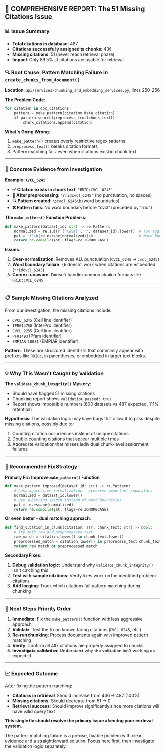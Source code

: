## 🎯 **COMPREHENSIVE REPORT: The 51 Missing Citations Issue**

### **📊 Issue Summary**
- **Total citations in database**: 487
- **Citations successfully assigned to chunks**: 436  
- **Missing citations**: 51 (never reach retrieval phase)
- **Impact**: Only 89.5% of citations are usable for retrieval

### **🔍 Root Cause: Pattern Matching Failure in `create_chunks_from_document()`**

**Location**: `api/services/chunking_and_embedding_services.py`, lines 250-256

**The Problem Code**:
```python
for citation in doc_citations:
    pattern = make_pattern(citation.data_citation)
    if pattern.search(preprocess_text(chunk_text)):
        chunk_citations.append(citation)
```

**What's Going Wrong**:
1. `make_pattern()` creates overly restrictive regex patterns
2. `preprocess_text()` breaks citation formats  
3. Pattern matching fails even when citations exist in chunk text

---

### **🧪 Concrete Evidence from Investigation**

**Example: `CVCL_6245`**
- **✅ Citation exists in chunk text**: `"RRID:CVCL_6245"`
- **🔧 After preprocessing**: `"rridcvcl_6245"` (no punctuation, no spaces)
- **🔍 Pattern created**: `\bcvcl_6245\b` (word boundaries)
- **❌ Pattern fails**: No word boundary before "cvcl" (preceded by "rrid")

**The `make_pattern()` Function Problems**:
```python
def make_pattern(dataset_id: str) -> re.Pattern:
    normalized = re.sub(r'[^\w\s]', '', dataset_id).lower()  # Too aggressive
    pat = rf'\b{re.escape(normalized)}\b'                    # Word boundaries fail
    return re.compile(pat, flags=re.IGNORECASE)
```

**Issues**:
1. **Over-normalization**: Removes ALL punctuation (`CVCL_6245` → `cvcl_6245`)
2. **Word boundary failure**: `\b` doesn't work when citations are embedded (`rridcvcl_6245`)
3. **Context unaware**: Doesn't handle common citation formats like `RRID:CVCL_6245`

---

### **📋 Sample Missing Citations Analyzed**
From our investigation, the missing citations include:
- `CVCL_6245` (Cell line identifier)
- `IPR014760` (InterPro identifier) 
- `CVCL_2235` (Cell line identifier)
- `PF01493` (Pfam identifier)
- `EMPIAR-10081` (EMPIAR identifier)

**Pattern**: These are structured identifiers that commonly appear with prefixes like `RRID:`, in parentheses, or embedded in larger text blocks.

---

### **💡 Why This Wasn't Caught by Validation**

**The `validate_chunk_integrity()` Mystery**:
- Should have flagged 51 missing citations
- Chunking report shows `validation_passed: true` 
- Report shows impossible numbers (600 datasets vs 487 expected, 111% retention)

**Hypothesis**: The validation logic may have bugs that allow it to pass despite missing citations, possibly due to:
1. Counting citation occurrences instead of unique citations
2. Double-counting citations that appear multiple times
3. Aggregate validation that misses individual chunk-level assignment failures

---

### **🔧 Recommended Fix Strategy**

**Primary Fix: Improve `make_pattern()` Function**

```python
def make_pattern_improved(dataset_id: str) -> re.Pattern:
    # Less aggressive normalization - preserve important separators
    normalized = dataset_id.lower()
    # Use substring search instead of word boundaries
    pat = re.escape(normalized)
    return re.compile(pat, flags=re.IGNORECASE)
```

**Or even better - dual matching approach**:
```python
def find_citation_in_chunk(citation: str, chunk_text: str) -> bool:
    # Try both raw and preprocessed text
    raw_match = citation.lower() in chunk_text.lower()
    preprocessed_match = citation.lower() in preprocess_text(chunk_text).lower()
    return raw_match or preprocessed_match
```

**Secondary Fixes**:
1. **Debug validation logic**: Understand why `validate_chunk_integrity()` isn't catching this
2. **Test with sample citations**: Verify fixes work on the identified problem citations
3. **Add logging**: Track which citations fail pattern matching during chunking

---

### **🚀 Next Steps Priority Order**

1. **Immediate**: Fix the `make_pattern()` function with less aggressive approach
2. **Validate**: Test the fix on known failing citations (`CVCL_6245`, etc.)
3. **Re-run chunking**: Process documents again with improved pattern matching
4. **Verify**: Confirm all 487 citations are properly assigned to chunks
5. **Investigate validation**: Understand why the validation isn't working as expected

---

### **📈 Expected Outcome**

After fixing the pattern matching:
- **Citations in retrieval**: Should increase from 436 → 487 (100%)
- **Missing citations**: Should decrease from 51 → 0
- **Retrieval success**: Should improve significantly since more citations will have valid query text

**This single fix should resolve the primary issue affecting your retrieval system.**

The pattern matching failure is a precise, fixable problem with clear evidence and a straightforward solution. Focus here first, then investigate the validation logic separately.